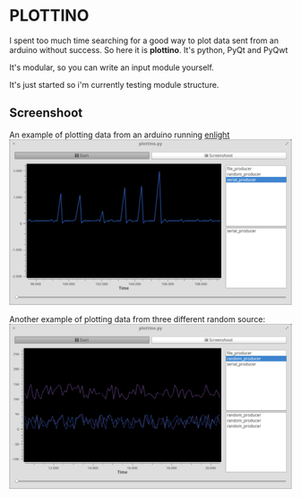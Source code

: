 # PLOTTINO

I spent too much time searching for a good way to plot data
sent from an arduino without success.
So here it is **plottino**.  It's python, PyQt and PyQwt

It's modular, so you can write an input module yourself.

It's just started so i'm currently testing module structure.


## Screenshoot

An example of plotting data from an arduino running [enlight](https:/github.com/lesion/enlight)
![Serial](img/serial.png)


Another example of plotting data from three different random source:
![Random](img/random.png)
